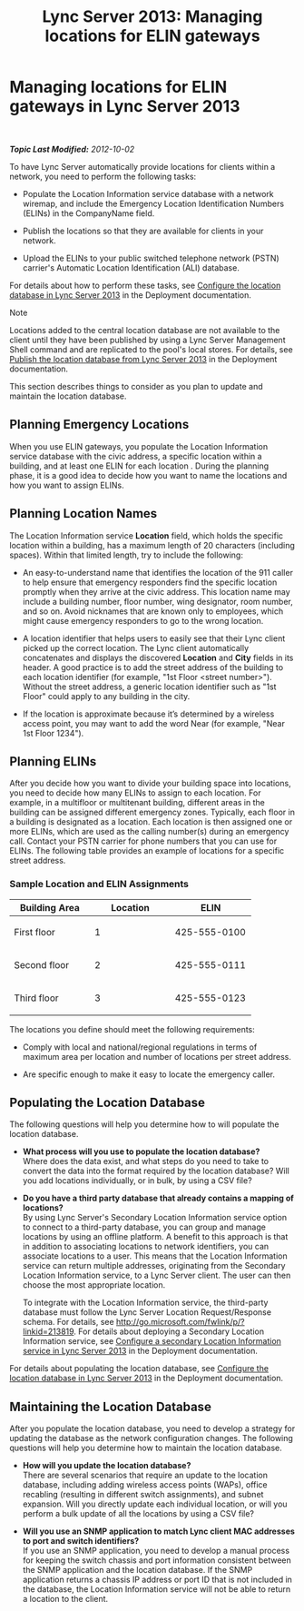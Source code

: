 ﻿---
title: 'Lync Server 2013: Managing locations for ELIN gateways'
TOCTitle: Managing locations for ELIN gateways
ms:assetid: ced79c13-4e7e-4034-95cd-6fc913f4f222
ms:mtpsurl: https://technet.microsoft.com/en-us/library/JJ205288(v=OCS.15)
ms:contentKeyID: 48185496
ms.date: 07/23/2014
mtps_version: v=OCS.15
---

<div data-xmlns="http://www.w3.org/1999/xhtml">

<div class="topic" data-xmlns="http://www.w3.org/1999/xhtml" data-msxsl="urn:schemas-microsoft-com:xslt" data-cs="http://msdn.microsoft.com/en-us/">

<div data-asp="http://msdn2.microsoft.com/asp">

# Managing locations for ELIN gateways in Lync Server 2013

</div>

<div id="mainSection">

<div id="mainBody">

<span> </span>

_**Topic Last Modified:** 2012-10-02_

To have Lync Server automatically provide locations for clients within a network, you need to perform the following tasks:

  - Populate the Location Information service database with a network wiremap, and include the Emergency Location Identification Numbers (ELINs) in the CompanyName field.

  - Publish the locations so that they are available for clients in your network.

  - Upload the ELINs to your public switched telephone network (PSTN) carrier's Automatic Location Identification (ALI) database.

For details about how to perform these tasks, see [Configure the location database in Lync Server 2013](lync-server-2013-configure-the-location-database.md) in the Deployment documentation.

<div>


> [!NOTE]  
> Locations added to the central location database are not available to the client until they have been published by using a Lync Server Management Shell command and are replicated to the pool's local stores. For details, see <A href="lync-server-2013-publish-the-location-database.md">Publish the location database from Lync Server 2013</A> in the Deployment documentation.



</div>

This section describes things to consider as you plan to update and maintain the location database.

<div>

## Planning Emergency Locations

When you use ELIN gateways, you populate the Location Information service database with the civic address, a specific location within a building, and at least one ELIN for each location . During the planning phase, it is a good idea to decide how you want to name the locations and how you want to assign ELINs.

<div>

## Planning Location Names

The Location Information service **Location** field, which holds the specific location within a building, has a maximum length of 20 characters (including spaces). Within that limited length, try to include the following:

  - An easy-to-understand name that identifies the location of the 911 caller to help ensure that emergency responders find the specific location promptly when they arrive at the civic address. This location name may include a building number, floor number, wing designator, room number, and so on. Avoid nicknames that are known only to employees, which might cause emergency responders to go to the wrong location.

  - A location identifier that helps users to easily see that their Lync client picked up the correct location. The Lync client automatically concatenates and displays the discovered **Location** and **City** fields in its header. A good practice is to add the street address of the building to each location identifier (for example, "1st Floor \<street number\>"). Without the street address, a generic location identifier such as "1st Floor" could apply to any building in the city.

  - If the location is approximate because it’s determined by a wireless access point, you may want to add the word Near (for example, "Near 1st Floor 1234").

</div>

<div>

## Planning ELINs

After you decide how you want to divide your building space into locations, you need to decide how many ELINs to assign to each location. For example, in a multifloor or multitenant building, different areas in the building can be assigned different emergency zones. Typically, each floor in a building is designated as a location. Each location is then assigned one or more ELINs, which are used as the calling number(s) during an emergency call. Contact your PSTN carrier for phone numbers that you can use for ELINs. The following table provides an example of locations for a specific street address.

### Sample Location and ELIN Assignments

<table>
<colgroup>
<col style="width: 33%" />
<col style="width: 33%" />
<col style="width: 33%" />
</colgroup>
<thead>
<tr class="header">
<th>Building Area</th>
<th>Location</th>
<th>ELIN</th>
</tr>
</thead>
<tbody>
<tr class="odd">
<td><p>First floor</p></td>
<td><p>1</p></td>
<td><p>425-555-0100</p></td>
</tr>
<tr class="even">
<td><p>Second floor</p></td>
<td><p>2</p></td>
<td><p>425-555-0111</p></td>
</tr>
<tr class="odd">
<td><p>Third floor</p></td>
<td><p>3</p></td>
<td><p>425-555-0123</p></td>
</tr>
</tbody>
</table>


The locations you define should meet the following requirements:

  - Comply with local and national/regional regulations in terms of maximum area per location and number of locations per street address.

  - Are specific enough to make it easy to locate the emergency caller.

</div>

</div>

<div>

## Populating the Location Database

The following questions will help you determine how to will populate the location database.

  - **What process will you use to populate the location database?**  
    Where does the data exist, and what steps do you need to take to convert the data into the format required by the location database? Will you add locations individually, or in bulk, by using a CSV file?

<!-- end list -->

  - **Do you have a third party database that already contains a mapping of locations?**  
    By using Lync Server's Secondary Location Information service option to connect to a third-party database, you can group and manage locations by using an offline platform. A benefit to this approach is that in addition to associating locations to network identifiers, you can associate locations to a user. This means that the Location Information service can return multiple addresses, originating from the Secondary Location Information service, to a Lync Server client. The user can then choose the most appropriate location.
    
    To integrate with the Location Information service, the third-party database must follow the Lync Server Location Request/Response schema. For details, see <http://go.microsoft.com/fwlink/p/?linkid=213819>. For details about deploying a Secondary Location Information service, see [Configure a secondary Location Information service in Lync Server 2013](lync-server-2013-configure-a-secondary-location-information-service.md) in the Deployment documentation.

For details about populating the location database, see [Configure the location database in Lync Server 2013](lync-server-2013-configure-the-location-database.md) in the Deployment documentation.

</div>

<div>

## Maintaining the Location Database

After you populate the location database, you need to develop a strategy for updating the database as the network configuration changes. The following questions will help you determine how to maintain the location database.

  - **How will you update the location database?**  
    There are several scenarios that require an update to the location database, including adding wireless access points (WAPs), office recabling (resulting in different switch assignments), and subnet expansion. Will you directly update each individual location, or will you perform a bulk update of all the locations by using a CSV file?

<!-- end list -->

  - **Will you use an SNMP application to match Lync client MAC addresses to port and switch identifiers?**  
    If you use an SNMP application, you need to develop a manual process for keeping the switch chassis and port information consistent between the SNMP application and the location database. If the SNMP application returns a chassis IP address or port ID that is not included in the database, the Location Information service will not be able to return a location to the client.

</div>

</div>

<span> </span>

</div>

</div>

</div>

